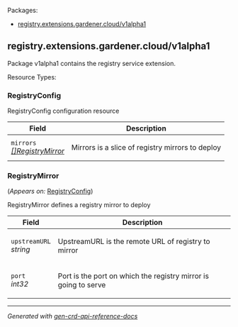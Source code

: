 <p>Packages:</p>
<ul>
<li>
<a href="#registry.extensions.gardener.cloud%2fv1alpha1">registry.extensions.gardener.cloud/v1alpha1</a>
</li>
</ul>
<h2 id="registry.extensions.gardener.cloud/v1alpha1">registry.extensions.gardener.cloud/v1alpha1</h2>
<p>
<p>Package v1alpha1 contains the registry service extension.</p>
</p>
Resource Types:
<ul></ul>
<h3 id="registry.extensions.gardener.cloud/v1alpha1.RegistryConfig">RegistryConfig
</h3>
<p>
<p>RegistryConfig configuration resource</p>
</p>
<table>
<thead>
<tr>
<th>Field</th>
<th>Description</th>
</tr>
</thead>
<tbody>
<tr>
<td>
<code>mirrors</code></br>
<em>
<a href="#registry.extensions.gardener.cloud/v1alpha1.RegistryMirror">
[]RegistryMirror
</a>
</em>
</td>
<td>
<p>Mirrors is a slice of registry mirrors to deploy</p>
</td>
</tr>
</tbody>
</table>
<h3 id="registry.extensions.gardener.cloud/v1alpha1.RegistryMirror">RegistryMirror
</h3>
<p>
(<em>Appears on:</em>
<a href="#registry.extensions.gardener.cloud/v1alpha1.RegistryConfig">RegistryConfig</a>)
</p>
<p>
<p>RegistryMirror defines a registry mirror to deploy</p>
</p>
<table>
<thead>
<tr>
<th>Field</th>
<th>Description</th>
</tr>
</thead>
<tbody>
<tr>
<td>
<code>upstreamURL</code></br>
<em>
string
</em>
</td>
<td>
<p>UpstreamURL is the remote URL of registry to mirror</p>
</td>
</tr>
<tr>
<td>
<code>port</code></br>
<em>
int32
</em>
</td>
<td>
<p>Port is the port on which the registry mirror is going to serve</p>
</td>
</tr>
</tbody>
</table>
<hr/>
<p><em>
Generated with <a href="https://github.com/ahmetb/gen-crd-api-reference-docs">gen-crd-api-reference-docs</a>
</em></p>
